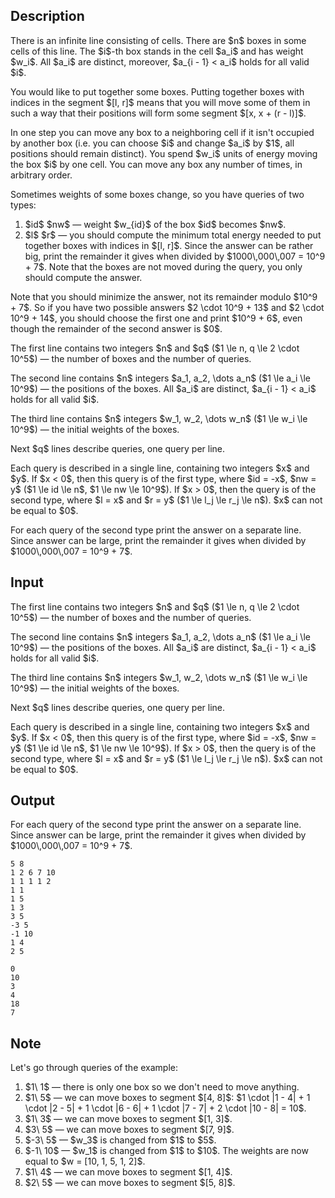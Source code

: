 ## Description

<div><p>There is an infinite line consisting of cells. There are $n$ boxes in some cells of this line. The $i$-th box stands in the cell $a_i$ and has weight $w_i$. All $a_i$ are distinct, moreover, $a_{i - 1} &lt; a_i$ holds for all valid $i$.</p><p>You would like to put together some boxes. Putting together boxes with <span class="tex-font-style-it">indices</span> in the segment $[l, r]$ means that you will move some of them in such a way that their <span class="tex-font-style-it">positions</span> will form some segment $[x, x + (r - l)]$.</p><p>In one step you can move any box to a neighboring cell if it isn't occupied by another box (i.e. you can choose $i$ and change $a_i$ by $1$, all positions should remain distinct). You spend $w_i$ units of energy moving the box $i$ by one cell. You can move any box any number of times, in arbitrary order.</p><p>Sometimes weights of some boxes change, so you have queries of two types: </p><ol> <li> $id$ $nw$ — weight $w_{id}$ of the box $id$ becomes $nw$. </li><li> $l$ $r$ — you should compute the minimum total energy needed to put together boxes with indices in $[l, r]$. Since the answer can be rather big, print the remainder it gives when divided by $1000\,000\,007 = 10^9 + 7$. Note that the boxes are not moved during the query, you only should compute the answer. </li></ol><p><span class="tex-font-style-bf">Note that you should minimize the answer, not its remainder modulo $10^9 + 7$. So if you have two possible answers $2 \cdot 10^9 + 13$ and $2 \cdot 10^9 + 14$, you should choose the first one and print $10^9 + 6$, even though the remainder of the second answer is $0$.</span></p></div><div class="input-specification"><p>The first line contains two integers $n$ and $q$ ($1 \le n, q \le 2 \cdot 10^5$) — the number of boxes and the number of queries.</p><p>The second line contains $n$ integers $a_1, a_2, \dots a_n$ ($1 \le a_i \le 10^9$) — the positions of the boxes. All $a_i$ are distinct, $a_{i - 1} &lt; a_i$ holds for all valid $i$.</p><p>The third line contains $n$ integers $w_1, w_2, \dots w_n$ ($1 \le w_i \le 10^9$) — the initial weights of the boxes.</p><p>Next $q$ lines describe queries, one query per line.</p><p>Each query is described in a single line, containing two integers $x$ and $y$. If $x &lt; 0$, then this query is of the first type, where $id = -x$, $nw = y$ ($1 \le id \le n$, $1 \le nw \le 10^9$). If $x &gt; 0$, then the query is of the second type, where $l = x$ and $r = y$ ($1 \le l_j \le r_j \le n$). $x$ can not be equal to $0$.</p></div><div class="output-specification"><p>For each query of the second type print the answer on a separate line. Since answer can be large, print the remainder it gives when divided by $1000\,000\,007 = 10^9 + 7$.</p></div>

## Input

<p>The first line contains two integers $n$ and $q$ ($1 \le n, q \le 2 \cdot 10^5$) — the number of boxes and the number of queries.</p><p>The second line contains $n$ integers $a_1, a_2, \dots a_n$ ($1 \le a_i \le 10^9$) — the positions of the boxes. All $a_i$ are distinct, $a_{i - 1} &lt; a_i$ holds for all valid $i$.</p><p>The third line contains $n$ integers $w_1, w_2, \dots w_n$ ($1 \le w_i \le 10^9$) — the initial weights of the boxes.</p><p>Next $q$ lines describe queries, one query per line.</p><p>Each query is described in a single line, containing two integers $x$ and $y$. If $x &lt; 0$, then this query is of the first type, where $id = -x$, $nw = y$ ($1 \le id \le n$, $1 \le nw \le 10^9$). If $x &gt; 0$, then the query is of the second type, where $l = x$ and $r = y$ ($1 \le l_j \le r_j \le n$). $x$ can not be equal to $0$.</p>

## Output

<p>For each query of the second type print the answer on a separate line. Since answer can be large, print the remainder it gives when divided by $1000\,000\,007 = 10^9 + 7$.</p>





```input1
5 8
1 2 6 7 10
1 1 1 1 2
1 1
1 5
1 3
3 5
-3 5
-1 10
1 4
2 5

```




```output1
0
10
3
4
18
7

```



## Note

<p>Let's go through queries of the example: </p><ol> <li> $1\ 1$ — there is only one box so we don't need to move anything. </li><li> $1\ 5$ — we can move boxes to segment $[4, 8]$: $1 \cdot |1 - 4| + 1 \cdot |2 - 5| + 1 \cdot |6 - 6| + 1 \cdot |7 - 7| + 2 \cdot |10 - 8| = 10$. </li><li> $1\ 3$ — we can move boxes to segment $[1, 3]$. </li><li> $3\ 5$ — we can move boxes to segment $[7, 9]$. </li><li> $-3\ 5$ — $w_3$ is changed from $1$ to $5$. </li><li> $-1\ 10$ — $w_1$ is changed from $1$ to $10$. The weights are now equal to $w = [10, 1, 5, 1, 2]$. </li><li> $1\ 4$ — we can move boxes to segment $[1, 4]$. </li><li> $2\ 5$ — we can move boxes to segment $[5, 8]$. </li></ol>
